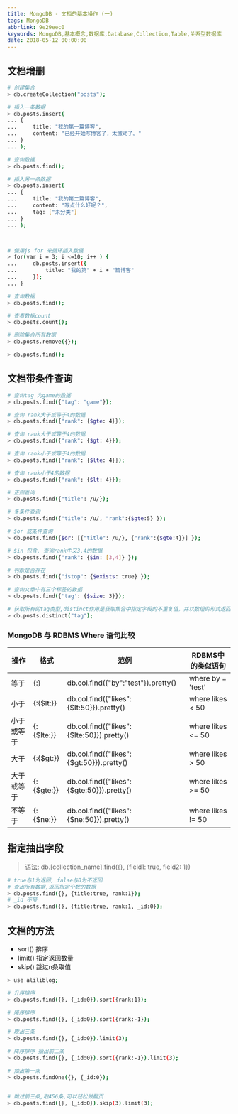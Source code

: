 ```yaml
---
title: MongoDB - 文档的基本操作 (一)
tags: MongoDB
abbrlink: 9e29eec0
keywords: MongoDB,基本概念,数据库,Database,Collection,Table,关系型数据库
date: 2018-05-12 00:00:00
---
```


## 文档增删

~~~bash
# 创建集合
> db.createCollection("posts");

# 插入一条数据
> db.posts.insert(
... {
...     title: "我的第一篇博客",
...     content: "已经开始写博客了，太激动了。"
... }
... );

# 查询数据
> db.posts.find();

# 插入另一条数据
> db.posts.insert(
... {
...     title: "我的第二篇博客",
...     content: "写点什么好呢？",
...     tag: ["未分类"]
... }
... );



# 使用js for 来循环插入数据
> for(var i = 3; i <=10; i++ ) {
...     db.posts.insert({
...         title: "我的第" + i + "篇博客"
...     });
... }

# 查询数据
> db.posts.find();

# 查看数据count
> db.posts.count();

# 删除集合所有数据
> db.posts.remove({});

> db.posts.find();
~~~

## 文档带条件查询

```bash
# 查询tag 为game的数据
> db.posts.find({"tag": "game"});

# 查询 rank大于或等于4的数据
> db.posts.find({"rank": {$gte: 4}});

# 查询 rank大于或等于4的数据
> db.posts.find({"rank": {$gt: 4}});

# 查询 rank小于或等于4的数据
> db.posts.find({"rank": {$lte: 4}});

# 查询 rank小于4的数据
> db.posts.find({"rank": {$lt: 4}});

# 正则查询
> db.posts.find({"title": /u/});

# 多条件查询
> db.posts.find({"title": /u/, "rank":{$gte:5} });

# $or 或条件查询
> db.posts.find({$or: [{"title": /u/}, {"rank":{$gte:4}}] });

# $in 包含, 查询rank中又3,4的数据
> db.posts.find({"rank": {$in: [3,4]} });

# 判断是否存在
> db.posts.find({"istop": {$exists: true} });

# 查询文章中有三个标签的数据
> db.posts.find({'tag': {$size: 3}});

# 获取所有的tag类型,distinct作用是获取集合中指定字段的不重复值，并以数组的形式返回
> db.posts.distinct("tag");

```

### MongoDB 与 RDBMS Where 语句比较
|操作	|格式	|范例	|RDBMS中的类似语句
| -------------    |-------------|-------------|-------------|
|等于	|{<key>:<value>}	|db.col.find({"by":"test"}).pretty()	|where by = 'test'
|小于	|{<key>:{$lt:<value>}}	|db.col.find({"likes":{$lt:50}}).pretty()	|where likes < 50
|小于或等于	|{<key>:{$lte:<value>}}	|db.col.find({"likes":{$lte:50}}).pretty()	|where likes <= 50
|大于	|{<key>:{$gt:<value>}}	|db.col.find({"likes":{$gt:50}}).pretty()	|where likes > 50
|大于或等于	|{<key>:{$gte:<value>}}	|db.col.find({"likes":{$gte:50}}).pretty()	|where likes >= 50
|不等于	|{<key>:{$ne:<value>}}	|db.col.find({"likes":{$ne:50}}).pretty()	|where likes != 50


## 指定抽出字段
> 语法: db.[collection_name].find({}, {field1: true, field2: 1})

```bash
# true与1为返回, false与0为不返回
# 查出所有数据,返回指定个数的数据
> db.posts.find({}, {title:true, rank:1});
# _id 不带
> db.posts.find({}, {title:true, rank:1, _id:0});

```

## 文档的方法
* sort() 排序
* limit() 指定返回数量
* skip() 跳过n条取值

```bash
> use aliliblog;

# 升序排序
> db.posts.find({}, {_id:0}).sort({rank:1}); 

# 降序排序
> db.posts.find({}, {_id:0}).sort({rank:-1});

# 取出三条
> db.posts.find({}, {_id:0}).limit(3);

# 降序排序 抽出前三条
> db.posts.find({}, {_id:0}).sort({rank:-1}).limit(3);

# 抽出第一条
> db.posts.findOne({}, {_id:0});


# 跳过前三条,取456条,可以轻松做翻页
> db.posts.find({}, {_id:0}).skip(3).limit(3);
```